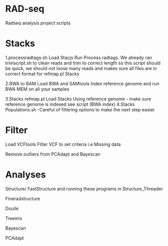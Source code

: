 # RAD-seq
Radseq analysis project scripts

# Stacks

1.processradtags.sh
Load Stacjs
Run Process radtags. We already ran trimscript.sh to clean reads and trim to correct length so this script should be quick, we should not loose many reads and makes sure all files are in correct format for refmap.pl Stacks

2.BWA to BAM
Load BWA and SAMtools
Index reference genome and run BWA MEM on all your samples

3.Stacks refmap.pl
Load Stacks
Using reference genome - make sure reference genome is indexed see script (BWA index)
4.Stacks Populations.sh
-Careful of filtering options to make the next step easier

# Filter
Load VCFtools
Filter VCF to set criteria i.e Missing data

Remove outliers from PCAdapt and Bayescan
# Analyses
Structure/ FastStructure and running these programs in Structure_Threader 

Fineradstructure

Dsuite

Treemix

Bayescan

PCAdapt





